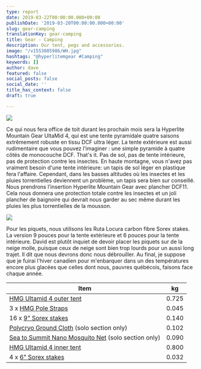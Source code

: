 ```yaml
---
type: report
date: 2019-03-22T00:00:00.000+00:00
publishDate: '2019-03-20T00:00:00.000+00:00'
slug: gear-camping
translationKey: gear-camping
title: Gear - Camping
description: Our tent, pegs and accessories.
image: "/v1553085986/WH.jpg"
hashtags: "@hyperlitemgear #Camping"
keywords: []
author: dave
featured: false
social_posts: false
social_date: ''
title_has_context: false
draft: true

---
```

![](https://res.cloudinary.com/wildernessprime/image/upload/w_800,dpr_auto/v1553069212/20170825_092334.jpg)

Ce qui nous fera office de toit durant les prochain mois sera la Hyperlite Mountain Gear UltaMid 4, qui est une tente pyramidale quatre saisons extrêmement robuste en tissu DCF ultra léger. La tente extérieure est aussi rudimentaire que vous pouvez l’imaginer : une simple pyramide à quatre côtés de monocouche DCF. That's it. Pas de sol, pas de tente intérieure, pas de protection contre les insectes. En haute montagne, vous n'avez pas vraiment besoin d'une tente intérieure: un tapis de sol léger en plastique fera l'affaire. Cependant, dans les basses altitudes où les insectes et les pluies torrentielles deviennent un problème, un tapis sera bien sur conseillé. Nous prendrons l’insertion Hyperlite Mountain Gear avec plancher DCF11. Cela nous donnera une protection totale contre les insectes et un joli plancher de baignoire qui devrait nous garder au sec même durant les pluies les plus torrentielles de la mousson.

![](https://res.cloudinary.com/wildernessprime/image/upload/w_800,dpr_auto/v1553071000/ultamid-insert.jpg)

Pour les piquets, nous utilisons les Ruta Locura carbon fibre Sorex stakes. La version 9 pouces pour la tente extérieure et 6 pouces pour la tente intérieure. David est plutôt inquiet de devoir placer les piquets sur de la neige molle, puisque ceux de neige sont bien trop lourds pour un aussi long trajet. Il dit que nous devrons donc nous débrouiller. Au final, je suppose que je fuirai l'hiver canadien pour m'enbarquer dans un des températures encore plus glacées que celles dont nous, pauvres québécois, faisons face chaque année.

<div class="tableizer-container">
<table class="tableizer-table">
<thead><tr class="tableizer-firstrow"><th>Item</th><th>kg</th></tr></thead><tbody>
<tr><td><a href="https://www.hyperlitemountaingear.com/products/ultamid-4-ultralight-pyramid-tent" target="_blank">HMG Ultamid 4 outer tent</a></td><td>0.725</td></tr>
<tr><td>3 x <a href="https://www.hyperlitemountaingear.com/products/ultamid-pole-straps" target="_blank">HMG Pole Straps</a></td><td>0.045</td></tr>
<tr><td>16 x <a href="http://www.rutalocura.com/Tent_Stakes.html" target="_blank">9" Sorex stakes</a></td><td>0.140</td></tr>
<tr><td><a href="https://www.gossamergear.com/products/polycryo-tent-footprint-ground-cloths" target="_blank">Polycryo Ground Cloth</a> (solo section only)</td><td>0.102</td></tr>
<tr><td><a href="https://seatosummit.com/product/nano-mosquito-pyramid-net-single/" target="_blank">Sea to Summit Nano Mosquito Net</a> (solo section only)</td><td>0.090</td></tr>
<tr><td><a href="https://www.hyperlitemountaingear.com/products/ultamid-4-insert-with-dcf11-floor" target="_blank">HMG Ultamid 4 inner tent</a></td><td>0.800</td></tr>
<tr><td>4 x <a href="http://www.rutalocura.com/Tent_Stakes.html" target="_blank">6" Sorex stakes</a></td><td>0.032</td></tr>
</tbody></table>
</div>